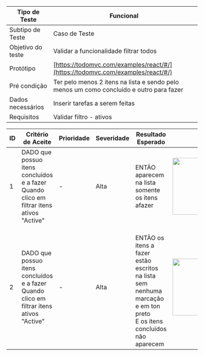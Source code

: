 | Tipo de Teste | Funcional |
|---------------|-----------|
| Subtipo de Teste | Caso de Teste |
| Objetivo do teste | Validar a funcionalidade filtrar todos |
| Protótipo | [https://todomvc.com/examples/react/#/](https://todomvc.com/examples/react/#/) |
| Pré condição | Ter pelo menos 2 itens na lista e sendo pelo menos um como concluído e outro para fazer |
| Dados necessários | Inserir tarefas a serem feitas |
| Requisitos | Validar filtro - ativos
 

| ID | Critério de Aceite | Prioridade | Severidade | Resultado Esperado | Resultado Obtido | Defeitos | Status |
|----|---------------------|------------|------------|--------------------|------------------|----------|--------|
| 1  | DADO que possuo itens concluídos e a fazer <br>Quando clico em filtrar itens ativos "Active"  | - | Alta | ENTÃO aparecem na lista somente os itens afazer | <img src="https://github.com/laismedrado/todomvc/assets/31759644/d114b7df-65c4-4c75-8763-e56b1052131b" width="350" height="150"  /> | - | 😀 |
| 2  | DADO que possuo itens concluídos e a fazer <br>Quando clico em filtrar itens ativos "Active" | - | Alta | <br>ENTÃO os itens a fazer estão escritos na lista sem nenhuma marcação e em ton preto <br>E os itens concluídos não aparecem | <img src="https://github.com/laismedrado/todomvc/assets/31759644/e775c3f1-8736-4e62-a265-116950f97929" width="350" height="150"  /> | - | 😀 |

